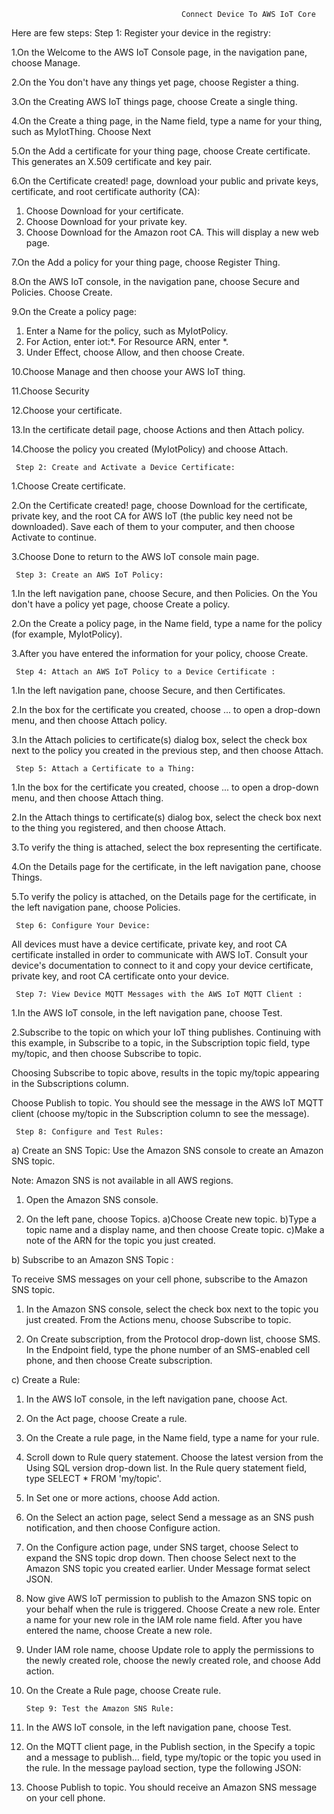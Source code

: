                                           Connect Device To AWS IoT Core
 
Here are few steps:
     Step 1: Register your device in the registry:

1.On the Welcome to the AWS IoT Console page, in the navigation pane, choose Manage.

2.On the You don't have any things yet page, choose Register a thing. 

3.On the Creating AWS IoT things page, choose Create a single thing. 

4.On the Create a thing page, in the Name field, type a name for your thing, such as  MyIotThing. Choose Next

5.On the Add a certificate for your thing page, choose Create certificate. This generates an X.509 certificate and key pair. 

6.On the Certificate created! page, download your public and private keys, certificate, and root certificate authority (CA): 
1. Choose Download for your certificate. 
2. Choose Download for your private key. 
3. Choose Download for the Amazon root CA. This will display a new web page. 

7.On the Add a policy for your thing page, choose Register Thing. 

8.On the AWS IoT console, in the navigation pane, choose Secure and Policies. Choose Create. 

9.On the Create a policy page: 
1. Enter a Name for the policy, such as MyIotPolicy. 
2. For Action, enter iot:*. For Resource ARN, enter *. 
3. Under Effect, choose Allow, and then choose Create. 

10.Choose Manage and then choose your AWS IoT thing. 

11.Choose Security

12.Choose your certificate.

13.In the certificate detail page, choose Actions and then Attach policy.

14.Choose the policy you created (MyIotPolicy) and choose Attach.



     Step 2: Create and Activate a Device Certificate:

1.Choose Create certificate. 

2.On the Certificate created! page, choose Download for the certificate, private key, and the root CA for AWS IoT (the public key need not be downloaded). Save each of them to your computer, and then choose Activate to continue. 

3.Choose Done to return to the AWS IoT console main page. 



     Step 3: Create an AWS IoT Policy:

1.In the left navigation pane, choose Secure, and then Policies. On the You don't have a policy yet page, choose Create a policy. 

2.On the Create a policy page, in the Name field, type a name for the policy (for example, MyIotPolicy). 

3.After you have entered the information for your policy, choose Create. 



     Step 4: Attach an AWS IoT Policy to a Device Certificate :

1.In the left navigation pane, choose Secure, and then Certificates. 

2.In the box for the certificate you created, choose ... to open a drop-down menu, and then choose Attach policy. 

3.In the Attach policies to certificate(s) dialog box, select the check box next to the policy you created in the previous step, and then choose Attach. 



     Step 5: Attach a Certificate to a Thing:

1.In the box for the certificate you created, choose ... to open a drop-down menu, and then choose Attach thing. 

2.In the Attach things to certificate(s) dialog box, select the check box next to the thing you registered, and then choose Attach. 

3.To verify the thing is attached, select the box representing the certificate. 

4.On the Details page for the certificate, in the left navigation pane, choose Things. 

5.To verify the policy is attached, on the Details page for the certificate, in the left navigation pane, choose Policies. 



     Step 6: Configure Your Device:

All devices must have a device certificate, private key, and root CA certificate installed in order to communicate with AWS IoT. Consult your device's documentation to connect to it and copy your device certificate, private key, and root CA certificate onto your device. 



     Step 7: View Device MQTT Messages with the AWS IoT MQTT Client :

1.In the AWS IoT console, in the left navigation pane, choose Test. 

2.Subscribe to the topic on which your IoT thing publishes. Continuing with this example, in Subscribe to a topic, in the Subscription topic field, type my/topic, and then choose Subscribe to topic. 

Choosing Subscribe to topic above, results in the topic my/topic appearing in the Subscriptions column. 

Choose Publish to topic. You should see the message in the AWS IoT MQTT client (choose my/topic in the Subscription column to see the message). 



     Step 8: Configure and Test Rules:

a) Create an SNS Topic:
Use the Amazon SNS console to create an Amazon SNS topic.

Note:
Amazon SNS is not available in all AWS regions. 

1. Open the Amazon SNS console. 

2. On the left pane, choose Topics. 
      a)Choose Create new topic. 
      b)Type a topic name and a display name, and then choose Create topic. 
      c)Make a note of the ARN for the topic you just created.
       
b) Subscribe to an Amazon SNS Topic :

To receive SMS messages on your cell phone, subscribe to the Amazon SNS topic.
1. In the Amazon SNS console, select the check box next to the topic you just created. From the Actions menu, choose Subscribe to topic. 

2. On Create subscription, from the Protocol drop-down list, choose SMS. 
In the Endpoint field, type the phone number of an SMS-enabled cell phone, and then choose Create subscription. 

c) Create a Rule:

1. In the AWS IoT console, in the left navigation pane, choose Act. 

2. On the Act page, choose Create a rule. 

3. On the Create a rule page, in the Name field, type a name for your rule. 

4. Scroll down to Rule query statement. Choose the latest version from the Using SQL version drop-down list. In the Rule query statement field, type SELECT * FROM 'my/topic'. 

5. In Set one or more actions, choose Add action. 

6. On the Select an action page, select Send a message as an SNS push notification, and then choose Configure action. 

7. On the Configure action page, under SNS target, choose Select to expand the SNS topic drop down. Then choose Select next to the Amazon SNS topic you created earlier. Under Message format select JSON. 

8. Now give AWS IoT permission to publish to the Amazon SNS topic on your behalf when the rule is triggered. Choose Create a new role. Enter a name for your new role in the IAM role name field. After you have entered the name, choose Create a new role. 

9. Under IAM role name, choose Update role to apply the permissions to the newly created role, choose the newly created role, and choose Add action. 

10. On the Create a Rule page, choose Create rule. 


        Step 9: Test the Amazon SNS Rule:

1. In the AWS IoT console, in the left navigation pane, choose Test. 

2. On the MQTT client page, in the Publish section, in the Specify a topic and a message to publish… field, type my/topic or the topic you used in the rule. In the message payload section, type the following JSON: 

3. Choose Publish to topic. You should receive an Amazon SNS message on your cell phone. 

